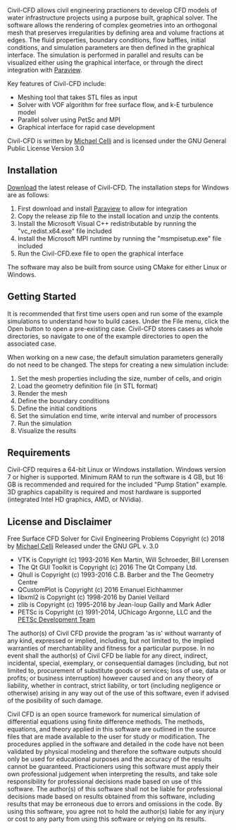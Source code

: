 Civil-CFD allows civil engineering practioners to develop CFD models of water infrastructure projects using a purpose built, graphical solver.  The software allows the rendering of complex geometries into an orthogonal mesh that preserves irregularities by defining area and volume fractions at edges.  The fluid properties, boundary conditions, flow baffles, initial conditions, and simulation parameters are then defined in the graphical interface.  The simulation is performed in parallel and results can be visualized either using the graphical interface, or through the direct integration with [Paraview](https://www.paraview.org).

Key features of Civil-CFD include:
* Meshing tool that takes STL files as input
* Solver with VOF algorithm for free surface flow, and k-E turbulence model
* Parallel solver using PetSc and MPI
* Graphical interface for rapid case development

Civil-CFD is written by [Michael Celli](http://linkedin.com/in/michael-c-98809420) and is licensed under the GNU General Public License Version 3.0 

## Installation

[Download](https://github.com/civilcfd/Civil-CFD/releases) the latest release of Civil-CFD.  The installation steps for Windows are as follows:

1. First download and install [Paraview](https://www.paraview.org) to allow for integration
2. Copy the release zip file to the install location and unzip the contents
3. Install the Microsoft Visual C++ redistributable by running the "vc_redist.x64.exe" file included 
4. Install the Microsoft MPI runtime by running the "msmpisetup.exe" file included
5. Run the Civil-CFD.exe file to open the graphical interface

The software may also be built from source using CMake for either Linux or Windows.

## Getting Started

It is recommended that first time users open and run some of the example simulations to understand how to build cases.  Under the File menu, click the Open button to open a pre-existing case.  Civil-CFD stores cases as whole directories, so navigate to one of the example directories to open the associated case.  

When working on a new case, the default simulation parameters generally do not need to be changed.  The steps for creating a new simulation include:

1. Set the mesh properties including the size, number of cells, and origin
2. Load the geometry definition file (in STL format)
3. Render the mesh
4. Define the boundary conditions
5. Define the initial conditions
6. Set the simulation end time, write interval and number of processors
7. Run the simulation
8. Visualize the results

## Requirements

Civil-CFD requires a 64-bit Linux or Windows installation.  Windows version 7 or higher is supported.  Minimum RAM to run the software is 4 GB, but 16 GB is recommended and required for the included "Pump Station" example.  3D graphics capability is required and most hardware is supported (integrated Intel HD graphics, AMD, or NVidia).

## License and Disclaimer

Free Surface CFD Solver for Civil Engineering Problems
Copyright (c) 2018 by [Michael Celli](http://linkedin.com/in/michael-c-98809420)
Released under the GNU GPL v. 3.0 

* VTK is Copyright (c) 1993-2016 Ken Martin, Will Schroeder, Bill Lorensen
* The Qt GUI Toolkit is Copyright (c) 2016 The Qt Company Ltd.
* Qhull is Copyright (c) 1993-2016 C.B. Barber and the The Geometry Centre
* QCustomPlot is Copyright (c) 2016 Emanuel Eichhammer
* libxml2 is Copyright (c) 1998-2016 by Daniel Veillard
* zlib is Copyright (c) 1995-2016 by Jean-loup Gailly and Mark Adler
* PETSc is Copyright (c) 1991-2014, UChicago Argonne, LLC and the [PETSc Development Team](http://www.mcs.anl.gov/petsc/miscellaneous/index.html)

The author(s) of Civil CFD provide the program 'as is' without warranty of any kind, expressed or implied, including, but not limited to, the implied warranties of merchantability and fitness for a particular purpose. In no event shall the author(s) of Civil CFD be liable for any direct, indirect, incidental, special, exemplary, or consequential damages (including, but not limited to, procurement of substitute goods or services; loss of use, data or profits; or business interruption) however caused and on any theory of liability, whether in contract, strict liability, or tort (including negligence or otherwise) arising in any way out of the use of this software, even if advised of the posibility of such damage.  

Civil CFD is an open source framework for numerical simulation of differential equations using finite difference methods. The methods, equations, and theory applied in this software are outlined in the source files that are made available to the user for study or modification. The procedures applied in the software and detailed in the code have not been validated by physical modeling and therefore the software outputs should only be used for educational purposes and the accuracy of the results cannot be guaranteed. Practicioners using this software must apply their own professional judgement when interpreting the results, and take sole responsibility for professional decisions made based on use of this software. The author(s) of this software shall not be liable for professional decisions made based on results obtained from this software, including results that may be erroneous due to errors and omissions in the code. By using this software, you agree not to hold the author(s) liable for any injury or cost to any party from using this software or relying on its results.


